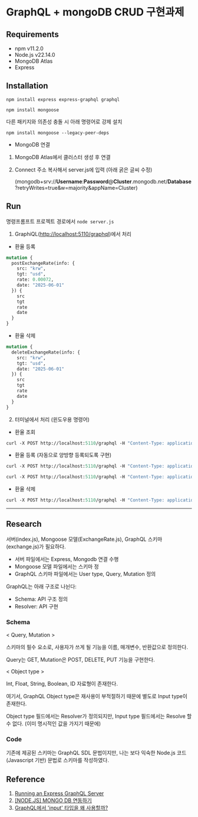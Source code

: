 # GraphQL + mongoDB CRUD 구현과제

## Requirements
- npm v11.2.0
- Node.js v22.14.0
- MongoDB Atlas
- Express

## Installation

`
npm install express express-graphql graphql
`

`
npm install mongoose
`

다른 패키지와 의존성 충돌 시 아래 명령어로 강제 설치

`
npm install mongoose --legacy-peer-deps
`


- MongoDB 연결

1. MongoDB Atlas에서 클러스터 생성 후 연결
2. Connect 주소 복사해서 server.js에 입력 (아래 굵은 글씨 수정)
   
   (mongodb+srv://**Username**:**Password**@**Cluster**.mongodb.net/**Database**?retryWrites=true&w=majority&appName=Cluster)

## Run
명령프롬프트 프로젝트 경로에서
`
node server.js
`

1. GraphiQL(<http://localhost:5110/graphql>)에서 처리

- 환율 등록
```graphql
mutation {
  postExchangeRate(info: {
    src: "krw",
    tgt: "usd",
    rate: 0.00072,
    date: "2025-06-01"
  }) {
    src
    tgt
    rate
    date
  }
}
```
- 환율 삭제
``` graphql
mutation {
  deleteExchangeRate(info: {
    src: "krw",
    tgt: "usd",
    date: "2025-06-01"
  }) {
    src
    tgt
    rate
    date
  }
}
````
2. 터미널에서 처리 (윈도우용 명령어)
- 환율 조회
```graphql
curl -X POST http://localhost:5110/graphql -H "Content-Type: application/json" -H "Accept: application/json" -d "{\"query\":\"query { getExchangeRate(src: \\\"krw\\\", tgt: \\\"usd\\\", date: \\\"2025-05-31\\\") { src tgt rate date } }\"}" | jq
```
- 환율 등록 (자동으로 양방향 등록되도록 구현)
```graphql
curl -X POST http://localhost:5110/graphql -H "Content-Type: application/json" -H "Accept: application/json" -d "{\"query\":\"mutation { postExchangeRate(info: { src: \\\"krw\\\", tgt: \\\"usd\\\", rate: 0.00073, date: \\\"2025-06-01\\\" }) { src tgt rate date } }\"}" | jq
```
```graphql
curl -X POST http://localhost:5110/graphql -H "Content-Type: application/json" -H "Accept: application/json" -d "{\"query\":\"mutation { postExchangeRate(info: { src: \\\"usd\\\", tgt: \\\"krw\\\", rate: 1342.11, date: \\\"2025-06-01\\\" }) { src tgt rate date } }\"}" | jq
```
- 환율 삭제
```graphql
curl -X POST http://localhost:5110/graphql -H "Content-Type: application/json" -H "Accept: application/json" -d "{\"query\":\"mutation { deleteExchangeRate(info: { src: \\\"usd\\\", tgt: \\\"krw\\\", date: \\\"2025-06-01\\\" }) { src tgt rate date } }\"}" | jq
```


----

## Research

서버(index.js), Mongoose 모델(ExchangeRate.js), GraphQL 스키마(exchange.js)가 필요하다.
- 서버 파일에서는 Express, Mongodb 연결 수행
- Mongoose 모델 파일에서는 스키마 정
- GraphQL 스키마 파일에서는 User type, Query, Mutation 정의

GraphQL는 아래 구조로 나뉜다:
- Schema: API 구조 정의
- Resolver: API 구현

### Schema
< Query, Mutation >

스키마의 필수 요소로, 사용자가 쓰게 될 기능을 이름, 매개변수, 반환값으로 정의한다.

Query는 GET, Mutation은 POST, DELETE, PUT 기능을 구현한다.

< Object type >

Int, Float, String, Boolean, ID 자료형이 존재한다.

여기서, GraphQL Object type은 재사용이 부적절하기 때문에 별도로 Input type이 존재한다.

Object type 필드에서는 Resolver가 정의되지만, Input type 필드에서는 Resolve 할 수 없다. (이미 명시적인 값을 가지기 때문에)

### Code
기존에 제공된 스키마는 GraphQL SDL 문법이지만, 나는 보다 익숙한 Node.js 코드(Javascript 기반) 문법로 스키마를 작성하였다.


## Reference
1. [Running an Express GraphQL Server](https://www.graphql-js.org/docs/running-an-express-graphql-server/)
2. [[NODE.JS] MONGO DB 연동하기](https://velog.io/@dev_cecy/NODE.JS-MONGO-DB-%EC%97%B0%EB%8F%99%ED%95%98%EA%B8%B0-FEAT.-EXPRESS-MONGOOSE)
3. [GraphQL에서 'input' 타입을 왜 사용할까?](https://velog.io/@cadenzah/graphql-input-type)
